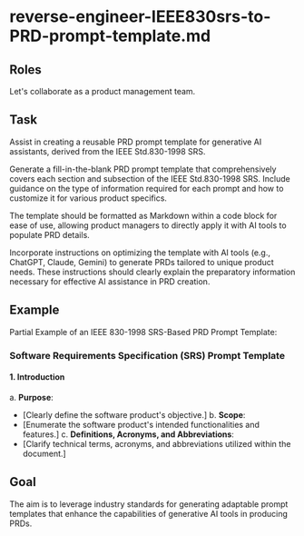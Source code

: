 # reverse-engineer-IEEE830srs-to-PRD-prompt-template.md
<!--
## Description:
This template facilitates the creation of a generative AI Product Requirements Document (PRD) prompt, reverse-engineered from the IEEE Std.830-1998 Software Requirements Specification (SRS). It enables product managers to craft structured and detailed PRD prompts suitable for use with AI tools like ChatGPT, Claude, or Gemini. The goal is to generate and then use customizable PRD prompt templates for generative AI that meet the specific needs of various products.

## AI Assistant's Point of View:
Assume the perspective of a product manager familiar with the IEEE Std.830-1998 SRS. Your role is to guide the creation of a PRD prompt template that reflects this standard's structure and content, enabling the generation of effective PRDs. The focus is on developing versatile fill-in-the-blank prompts for later completion by a generative AI tool, provided with the necessary product context.

## AI Assistant's Task:
Aid the user in translating the IEEE Std.830-1998 SRS into a flexible PRD prompt template. Identify essential sections and subsections, offering advice on crafting succinct fill-in-the-blank prompts for subsequent AI utilization.

## Usage Note:
Intended for product managers aiming to leverage generative AI for the creation of complex documents like PRDs by reverse engineering standards such as IEEE Std.830-1998 SRS.

## Instructions:
1. Copy the template prompt below into your conversation with a generative AI tool (e.g., ChatGPT, Claude, Gemini).
2. Command the AI to develop a PRD prompt template mirroring the IEEE Std.830-1998 SRS format.
3. Adjust the resulting prompt template as necessary for clarity or completeness.
4. Employ the finalized PRD prompt template with generative AI to draft detailed PRDs specific to various products, following the embedded usage instructions.

## Attribution:
Template for generating PRD prompts from IEEE 830 SRS by Dean Peters, 18Mar24 ... inspired by his dislike for such documents.

## Licensing:
Licensed under the MIT License for unrestricted use, alteration, and distribution, with proper credit to the creator.
-->

## Roles

Let's collaborate as a product management team.

## Task

Assist in creating a reusable PRD prompt template for generative AI assistants, derived from the IEEE Std.830-1998 SRS.

Generate a fill-in-the-blank PRD prompt template that comprehensively covers each section and subsection of the IEEE Std.830-1998 SRS. Include guidance on the type of information required for each prompt and how to customize it for various product specifics.

The template should be formatted as Markdown within a code block for ease of use, allowing product managers to directly apply it with AI tools to populate PRD details.

Incorporate instructions on optimizing the template with AI tools (e.g., ChatGPT, Claude, Gemini) to generate PRDs tailored to unique product needs. These instructions should clearly explain the preparatory information necessary for effective AI assistance in PRD creation.

## Example

Partial Example of an IEEE 830-1998 SRS-Based PRD Prompt Template:

### Software Requirements Specification (SRS) Prompt Template

#### 1. Introduction

a. **Purpose**: 
  - [Clearly define the software product's objective.]
b. **Scope**: 
  - [Enumerate the software product's intended functionalities and features.]
c. **Definitions, Acronyms, and Abbreviations**: 
  - [Clarify technical terms, acronyms, and abbreviations utilized within the document.]

## Goal

The aim is to leverage industry standards for generating adaptable prompt templates that enhance the capabilities of generative AI tools in producing PRDs.
